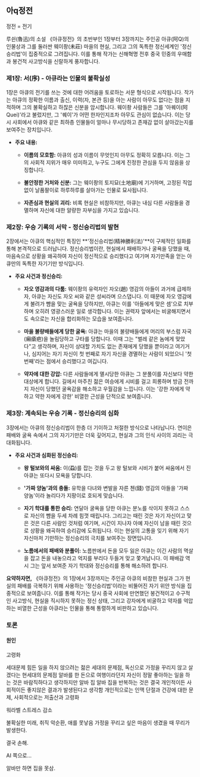 ## 아q정전
정전 = 전기 

루쉰(魯迅)의 소설 《아큐정전》의 초반부인 1장부터 3장까지는 주인공 아큐(阿Q)의 인물상과 그를 둘러싼 웨이좡(未莊) 마을의 현실, 그리고 그의 독특한 정신세계인 '정신승리법'이 집중적으로 그려집니다. 이를 통해 작가는 신해혁명 전후 중국 민중의 우매함과 봉건적 사고방식을 신랄하게 풍자합니다.

### 제1장: 서(序) - 아큐라는 인물의 불확실성

1장은 아큐의 전기를 쓰는 것에 대한 어려움을 토로하는 서문 형식으로 시작됩니다. 작가는 아큐의 정확한 이름과 출신, 이력(자, 본관 등)을 아는 사람이 아무도 없다는 점을 지적하며 그의 불확실하고 하찮은 신분을 암시합니다. 웨이좡 사람들은 그를 '아퀘이(阿Quei)'라고 불렀지만, 그 '퀘이'가 어떤 한자인지조차 아무도 관심이 없습니다. 이는 당시 사회에서 아큐와 같은 최하층 인물들이 얼마나 무시당하고 존재감 없이 살아갔는지를 보여주는 장치입니다.

- **주요 내용:**
    
    - **이름의 모호함:** 아큐의 성과 이름이 무엇인지 아무도 정확히 모릅니다. 이는 그의 사회적 지위가 매우 미미하고, 누구도 그에게 진정한 관심을 두지 않음을 상징합니다.
        
    - **불안정한 거처와 신분:** 그는 웨이좡의 토지묘(土地廟)에 기거하며, 고정된 직업 없이 날품팔이로 하루하루를 살아가는 인물로 묘사됩니다.
        
    - **자존심과 현실의 괴리:** 비록 현실은 비참하지만, 아큐는 내심 다른 사람들을 경멸하며 자신에 대한 알량한 자부심을 가지고 있습니다.
        

### 제2장: 우승 기록의 서막 - 정신승리법의 발현

2장에서는 아큐의 핵심적인 특징인 **'정신승리법(精神勝利法)'**이 구체적인 일화를 통해 본격적으로 드러납니다. 정신승리법이란, 현실에서 패배하거나 굴욕을 당했을 때, 마음속으로 상황을 왜곡하여 자신이 정신적으로 승리했다고 여기며 자기만족을 얻는 아큐만의 독특한 자기기만 방식입니다.

- **주요 사건과 정신승리:**
    
    - **자오 영감과의 다툼:** 웨이좡의 유력자인 자오(趙) 영감의 아들이 과거에 급제하자, 아큐는 자신도 자오 씨와 같은 성씨라며 으스댑니다. 이 때문에 자오 영감에게 불려가 뺨을 맞는 굴욕을 당하지만, 아큐는 이를 '아들에게 맞은 셈'으로 치부하며 오히려 영광스러운 일로 생각합니다. 이는 권력자 앞에서는 비굴해지면서도 속으로는 자신을 합리화하는 모습을 보여줍니다.
        
    - **마을 불량배들에게 당한 굴욕:** 아큐는 마을의 불량배들에게 머리의 부스럼 자국(癩瘡疤)을 놀림당하고 구타를 당합니다. 이때 그는 "벌레 같은 놈에게 맞았다"고 생각하며, 자신이 상대할 가치도 없는 존재에게 당했을 뿐이라고 여기거나, 심지어는 자기 자신이 첫 번째로 자기 자신을 경멸하는 사람이 되었으니 '첫 번째'라는 점에서 승리했다고 여깁니다.
        
    - **약자에 대한 강압:** 다른 사람들에게 멸시당한 아큐는 그 분풀이를 자신보다 약한 대상에게 합니다. 길에서 마주친 젊은 여승에게 시비를 걸고 희롱하며 방금 전까지 자신이 당했던 굴욕감을 해소하고 우월감을 느낍니다. 이는 '강한 자에게 약하고 약한 자에게 강한' 비열한 근성을 단적으로 보여줍니다.
        

### 제3장: 계속되는 우승 기록 - 정신승리의 심화

3장에서는 아큐의 정신승리법이 한층 더 기이하고 처절한 방식으로 나타납니다. 연이은 패배와 굴욕 속에서 그의 자기기만은 더욱 깊어지고, 현실과 그의 인식 사이의 괴리는 극대화됩니다.

- **주요 사건과 심화된 정신승리:**
    
    - **왕 털보와의 싸움:** 이(蝨)를 잡는 것을 두고 왕 털보와 시비가 붙어 싸움에서 진 아큐는 또다시 모욕을 당합니다.
        
    - **'가짜 양놈'과의 충돌:** 유학을 다녀와 변발을 자른 첸(錢) 영감의 아들을 '가짜 양놈'이라 놀리다가 지팡이로 호되게 맞습니다.
        
    - **자기 학대를 통한 승리:** 연달아 굴욕을 당한 아큐는 분노를 삭이지 못하고 스스로 자신의 뺨을 두세 차례 힘껏 때립니다. 그리고는 때린 것은 자기 자신이고 맞은 것은 다른 사람인 것처럼 여기며, 시간이 지나자 아예 자신이 남을 때린 것으로 상황을 왜곡하여 승리감에 도취됩니다. 이는 현실의 고통을 잊기 위해 자기 자신마저 기만하는 정신승리의 극치를 보여주는 장면입니다.
        
    - **노름에서의 패배와 분풀이:** 노름판에서 돈을 모두 잃은 아큐는 이긴 사람의 멱살을 잡고 돈을 내놓으라고 억지를 부리다 두들겨 맞고 쫓겨납니다. 이 패배감 역시 그는 앞서 보여준 자기 학대와 정신승리를 통해 해소하려 합니다.
        

**요약하자면,** 《아큐정전》의 1장에서 3장까지는 주인공 아큐의 비참한 현실과 그가 현실의 패배를 극복하기 위해 사용하는 '정신승리법'이라는 비뚤어진 자기 위안 방식을 집중적으로 보여줍니다. 이를 통해 작가는 당시 중국 사회에 만연했던 봉건적이고 수구적인 사고방식, 현실을 직시하지 못하는 정신 상태, 그리고 강자에게 비굴하고 약자를 억압하는 비열한 근성을 아큐라는 인물을 통해 통렬하게 비판하고 있습니다.

### 토론
#### 원인
고령화

세대문제 힘든 일을 하지 않으려는 젊은 세대의 문제점, 독신으로 가정을 꾸리지 않고 살겠다는 현세대의 문제점
알바를 한 돈으로 여행이라던지 자신이 정말 좋아하는 일을 하는 것은 바람직하다고 생각하지만 알바 집 알바 집을 반복하는 것은 결국 개인적이든 사회적이든 좋지않은 결과가 발생된다고 생각함
개인적으로는 인맥 단절과 건강에 대한 문제, 사회적으로는 저출산과 고령화


워라벨 스트레스 감소 

불확실한 미래, 취직 악순환, 애를 못낳음
가정을 꾸리고 싶은 마음이 생겼을 때 무리가 발생한다.

결국 손해.

AI 쪽으로...

알바만 하면 집을 못삼.
